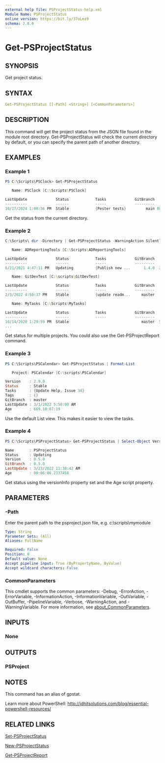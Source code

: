 ```yaml
---
external help file: PSProjectStatus-help.xml
Module Name: PSProjectStatus
online version: https://bit.ly/37oLez9
schema: 2.0.0
---
```


# Get-PSProjectStatus

## SYNOPSIS

Get project status.

## SYNTAX

```yaml
Get-PSProjectStatus [[-Path] <String>] [<CommonParameters>]
```

## DESCRIPTION

This command will get the project status from the JSON file found in the module root directory. Get-PSProjectStatus will check the current directory by default, or you can specify the parent path of another directory.

## EXAMPLES

### Example 1

```powershell
PS C:\Scripts\PSClock> Get-PSProjectStatus

   Name: PSClock [C:\Scripts\PSClock]

LastUpdate             Status            Tasks             GitBranch      Age
----------             ------            -----             ---------      ---
10/17/2024 1:00:56 PM  Stable            {Pester tests}         main 80.20:40
```

Get the status from the current directory.

### Example 2

```powershell
C:\Scripts\ dir -Directory | Get-PSProjectStatus -WarningAction SilentlyContinue

   Name: ADReportingTools [C:\Scripts\ADReportingTools]

LastUpdate             Status            Tasks             GitBranch        Age
----------             ------            -----             ---------        ---
6/21/2021 4:47:11 PM   Updating          {Publish new ...      1.4.0  266.17:59

   Name: GitDevTest [C:\scripts\GitDevTest]

LastUpdate             Status            Tasks             GitBranch        Age
----------             ------            -----             ---------        ---
2/3/2022 4:50:37 PM    Stable            {update readm...     master   39.17:55

   Name: MyTasks [C:\Scripts\MyTasks]

LastUpdate             Status            Tasks             GitBranch        Age
----------             ------            -----             ---------        ---
10/14/2020 1:29:59 PM  Stable                                 master  516.21:16
...
```

Get status for multiple projects. You could also use the Get-PSProjectReport command.

### Example 3

```powershell
PS C:\Scripts\PSCalendar> Get-PSProjectStatus | Format-List

   Project: PSCalendar [C:\scripts\PSCalendar]

Version    : 2.9.0
Status     : Stable
Tasks      : {Update Help, Issue 34}
Tags       : {}
GitBranch  : master
LastUpdate : 3/1/2022 5:50:00 AM
Age        : 669.10:07:19
```

Use the default List view. This makes it easier to view the tasks.

### Example 4

```powershell
PS C:\Scripts\PSProjectStatus> Get-PSProjectStatus | Select-Object VersionInfo,Age

Name       : PSProjectStatus
Status     : Updating
Version    : 0.5.0
GitBranch  : 0.5.0
LastUpdate : 3/23/2022 11:30:42 AM
Age        : 00:06:06.2337458
```

Get status using the versionInfo property set and the Age script property.

## PARAMETERS

### -Path

Enter the parent path to the psproject.json file, e.g.
c:\scripts\mymodule

```yaml
Type: String
Parameter Sets: (All)
Aliases: FullName

Required: False
Position: 0
Default value: None
Accept pipeline input: True (ByPropertyName, ByValue)
Accept wildcard characters: False
```

### CommonParameters

This cmdlet supports the common parameters: -Debug, -ErrorAction, -ErrorVariable, -InformationAction, -InformationVariable, -OutVariable, -OutBuffer, -PipelineVariable, -Verbose, -WarningAction, and -WarningVariable. For more information, see [about_CommonParameters](http://go.microsoft.com/fwlink/?LinkID=113216).

## INPUTS

### None

## OUTPUTS

### PSProject

## NOTES

This command has an alias of gpstat.

Learn more about PowerShell: http://jdhitsolutions.com/blog/essential-powershell-resources/

## RELATED LINKS

[Set-PSProjectStatus](Set-PSProjectStatus.md)

[New-PSProjectStatus](New-PSProjectStatus.md)

[Get-PSProjectReport](Get-PSProjectReport.md)
